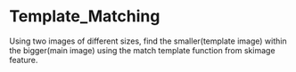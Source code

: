 # Template_Matching
Using two images of different sizes, find the smaller(template image) within the bigger(main image) using the match template function from skimage feature.

